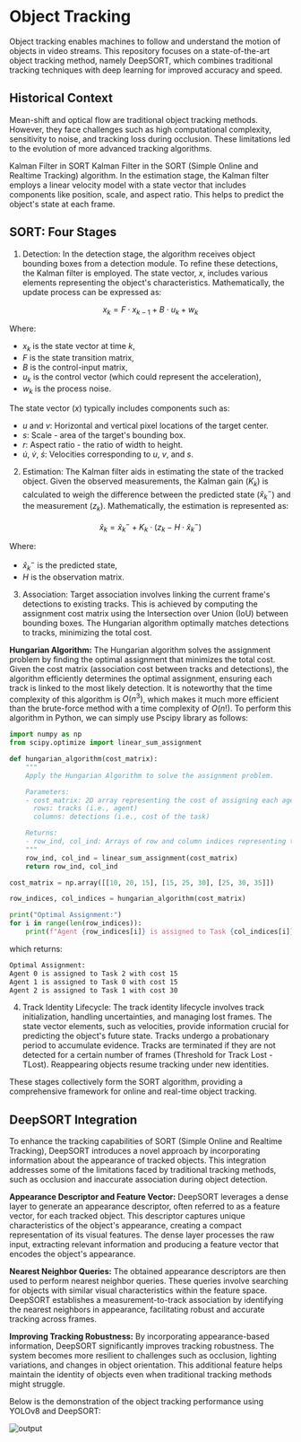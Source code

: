 # Object Tracking
Object tracking enables machines to follow and understand the motion of objects in video streams. This repository focuses on a state-of-the-art object tracking method, namely DeepSORT, which combines traditional tracking techniques with deep learning for improved accuracy and speed.

## Historical Context
Mean-shift and optical flow are traditional object tracking methods. However, they face challenges such as high computational complexity, sensitivity to noise, and tracking loss during occlusion. These limitations led to the evolution of more advanced tracking algorithms.

Kalman Filter in SORT
Kalman Filter in the SORT (Simple Online and Realtime Tracking) algorithm. In the estimation stage, the Kalman filter employs a linear velocity model with a state vector that includes components like position, scale, and aspect ratio. This helps to predict the object's state at each frame.

## SORT: Four Stages
1. Detection: In the detection stage, the algorithm receives object bounding boxes from a detection module. To refine these detections, the Kalman filter is employed. The state vector, $x$, includes various elements representing the object's characteristics. Mathematically, the update process can be expressed as:

$$
x_k = F \cdot x_{k-1} + B \cdot u_k + w_k
$$

Where:
- $x_k$ is the state vector at time $k$,
- $F$ is the state transition matrix,
- $B$ is the control-input matrix,
- $u_k$ is the control vector (which could represent the acceleration),
- $w_k$ is the process noise.

The state vector ($x$) typically includes components such as:
- $u$ and $v$: Horizontal and vertical pixel locations of the target center.
- $s$: Scale - area of the target's bounding box.
- $r$: Aspect ratio - the ratio of width to height.
- $\dot{u}$, $\dot{v}$, $\dot{s}$: Velocities corresponding to $u$, $v$, and $s$.

2. Estimation: The Kalman filter aids in estimating the state of the tracked object. Given the observed measurements, the Kalman gain ($K_k$) is calculated to weigh the difference between the predicted state ($\hat{x}_k^-$) and the measurement ($z_k$). Mathematically, the estimation is represented as:

$$
\hat{x}_k = \hat{x}_k^- + K_k \cdot (z_k - H \cdot \hat{x}_k^-)
$$

Where:
- $\hat{x}_k^-$ is the predicted state,
- $H$ is the observation matrix.

3. Association: Target association involves linking the current frame's detections to existing tracks. This is achieved by computing the assignment cost matrix using the Intersection over Union (IoU) between bounding boxes. The Hungarian algorithm optimally matches detections to tracks, minimizing the total cost.

**Hungarian Algorithm:**
The Hungarian algorithm solves the assignment problem by finding the optimal assignment that minimizes the total cost. Given the cost matrix (association cost between tracks and detections), the algorithm efficiently determines the optimal assignment, ensuring each track is linked to the most likely detection. It is noteworthy that the time complexity of this algorithm is $O(n^3)$, which makes it much more efficient than the brute-force method with a time complexity of $O(n!)$. To perform this algorithm in Python, we can simply use Pscipy library as follows:

```python
import numpy as np
from scipy.optimize import linear_sum_assignment

def hungarian_algorithm(cost_matrix):
    """
    Apply the Hungarian Algorithm to solve the assignment problem.

    Parameters:
    - cost_matrix: 2D array representing the cost of assigning each agent to each task.
      rows: tracks (i.e., agent)
      columns: detections (i.e., cost of the task)

    Returns:
    - row_ind, col_ind: Arrays of row and column indices representing the optimal assignment.
    """
    row_ind, col_ind = linear_sum_assignment(cost_matrix)
    return row_ind, col_ind

cost_matrix = np.array([[10, 20, 15], [15, 25, 30], [25, 30, 35]])

row_indices, col_indices = hungarian_algorithm(cost_matrix)

print("Optimal Assignment:")
for i in range(len(row_indices)):
    print(f"Agent {row_indices[i]} is assigned to Task {col_indices[i]} with cost {cost_matrix[row_indices[i], col_indices[i]]}")
```

which returns:

```bash
Optimal Assignment:
Agent 0 is assigned to Task 2 with cost 15
Agent 1 is assigned to Task 0 with cost 15
Agent 2 is assigned to Task 1 with cost 30
```

4. Track Identity Lifecycle: The track identity lifecycle involves track initialization, handling uncertainties, and managing lost frames. The state vector elements, such as velocities, provide information crucial for predicting the object's future state. Tracks undergo a probationary period to accumulate evidence. Tracks are terminated if they are not detected for a certain number of frames (Threshold for Track Lost - TLost). Reappearing objects resume tracking under new identities.

These stages collectively form the SORT algorithm, providing a comprehensive framework for online and real-time object tracking.

## DeepSORT Integration
To enhance the tracking capabilities of SORT (Simple Online and Realtime Tracking), DeepSORT introduces a novel approach by incorporating information about the appearance of tracked objects. This integration addresses some of the limitations faced by traditional tracking methods, such as occlusion and inaccurate association during object detection.

**Appearance Descriptor and Feature Vector:**
DeepSORT leverages a dense layer to generate an appearance descriptor, often referred to as a feature vector, for each tracked object. This descriptor captures unique characteristics of the object's appearance, creating a compact representation of its visual features. The dense layer processes the raw input, extracting relevant information and producing a feature vector that encodes the object's appearance.

**Nearest Neighbor Queries:**
The obtained appearance descriptors are then used to perform nearest neighbor queries. These queries involve searching for objects with similar visual characteristics within the feature space. DeepSORT establishes a measurement-to-track association by identifying the nearest neighbors in appearance, facilitating robust and accurate tracking across frames.

**Improving Tracking Robustness:**
By incorporating appearance-based information, DeepSORT significantly improves tracking robustness. The system becomes more resilient to challenges such as occlusion, lighting variations, and changes in object orientation. This additional feature helps maintain the identity of objects even when traditional tracking methods might struggle.

Below is the demonstration of the object tracking performance using YOLOv8 and DeepSORT:

![output](https://github.com/AbedSoleymani/Computer-Vision/assets/72225265/84c6158c-7845-422d-b80f-eb7a35adc117)
